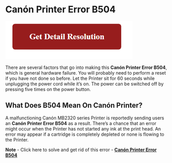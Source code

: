 # Canón Printer Error B504

[![Canón Printer Error B504](gett-detail.png)](https://computersolve.com/canon-printer-error-b504/)

There are several factors that go into making this **Canón Printer Error B504**, which is general hardware failure. You will probably need to perform a reset if you have not done so before. Let the Printer sit for 60 seconds while unplugging the power cord while it’s on. The power can be switched off by pressing five times on the power button.

## What Does B504 Mean On Canón Printer?

A malfunctioning Canón MB2320 series Printer is reportedly sending users an **Canón Printer Error B504** as a result. There’s a chance that an error might occur when the Printer has not started any ink at the print head. An error may appear if a cartridge is completely depleted or none is flowing to the Printer.

**Note** - Click here to solve and get rid of this error - **[Canón Printer Error B504](https://computersolve.com/canon-printer-error-b504/)**
